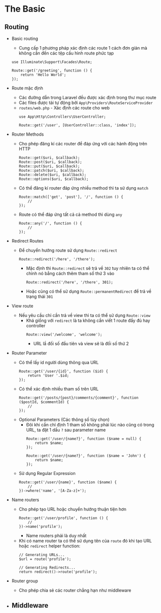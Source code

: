 # The Basic 

## Routing 

- Basic routing 
    - Cung cấp 1 phương pháp xác định các route 1 cách đơn giản mà không cần đến các tệp cấu hình route phức tạp 
    ```
    use Illuminate\Support\Facades\Route;
 
    Route::get('/greeting', function () {
        return 'Hello World';
    });
    ```

- Route mặc định 
    - Các đường dẫn trong Laravel đều được xác định trong thư mục route 
    - Các files được tải tự động bởi `App\Providers\RouteServiceProvider`
    - `routes/web.php` - Xác định các route cho web 
        ```
        use App\Http\Controllers\UserController;
 
        Route::get('/user', [UserController::class, 'index']);
        ```
       
- Router Methods 
    - Cho phép đăng kí các router để đáp ứng với các hành động trên HTTP
        ```
        Route::get($uri, $callback);
        Route::post($uri, $callback);
        Route::put($uri, $callback);
        Route::patch($uri, $callback);
        Route::delete($uri, $callback);
        Route::options($uri, $callback);
        ```
    - Có thể đăng kí router đáp ứng nhiều method thì ta sử dụng `match`
        ```
        Route::match(['get', 'post'], '/', function () {
            //
        });
        ```
    - Route có thể đáp ứng tất cả cả method thì dùng `any`
        ```
        Route::any('/', function () {
            //
        });
        ```

- Redirect Routes 
    - Để chuyển hướng route sử dụng `Route::redirect`
        ```
        Route::redirect('/here', '/there');
        ```
        - Mặc định thì `Route::redirect` sẽ trả về `302` tuy nhiên ta có thể chỉnh nó bẳng cách thêm tham số thứ 3 vào 
            ```
            Route::redirect('/here', '/there', 301);
            ```
        - Hoặc cũng có thể sử dụng `Route::permanentRedirect` để trả về trạng thái `301`

- View route
    - Nếu yêu cầu chỉ cần trả về view thì ta có thể sử dụng `Route::view`
        - Khá giống với `redirect` là ta không cần viết 1 route đầy đủ hay controller
            ```
            Route::view('/welcome', 'welcome');
            ```
            - URL lầ đối số đầu tiên và view sẽ là đối số thứ 2
        
- Router Parameter 
    - Có thể lấy id người dùng thông qua URL 
        ```
        Route::get('/user/{id}', function ($id) {
            return 'User '.$id;
        });
        ```
    - Có thể xác định nhiều tham số trên URL 
        ```
        Route::get('/posts/{post}/comments/{comment}', function ($postId, $commentId) {
            //
        });
        ```
    - Optional Parameters (Các thông số tùy chọn)
        - Đôi khi cần chỉ định 1 tham số không phải lúc nào cũng có trong URL, ta đặt 1 dấu `?` sau parameter name 
            ```
            Route::get('/user/{name?}', function ($name = null) {
                return $name;
            });
            
            Route::get('/user/{name?}', function ($name = 'John') {
                return $name;
            });
            ```
    - Sử dụng Regular Expression 
        ```
        Route::get('/user/{name}', function ($name) {
            //
        })->where('name', '[A-Za-z]+');
        ```
    
- Name routers
    - Cho phép tạo URL hoặc chuyển hướng thuận tiện hơn
        ```
        Route::get('/user/profile', function () {
            //
        })->name('profile');
        ```
        - Name routers phải là duy nhất
    - Khi có name router ta có thể sử dụng tên của `route` đó khi tạo URL hoặc `redirect` helper function: 
        ```
        // Generating URLs...
        $url = route('profile');
        
        // Generating Redirects...
        return redirect()->route('profile');
        ```

- Router group 
    - Cho phép chia sẻ các router chẳng hạn như middleware 

- Middleware 
    - 